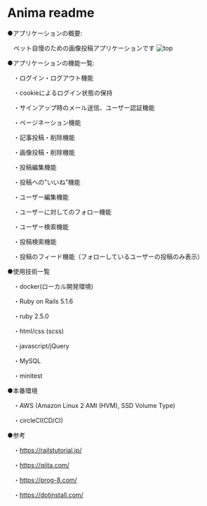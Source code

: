# Anima readme
●アプリケーションの概要:

　ペット自慢のための画像投稿アプリケーションです
![top](https://user-images.githubusercontent.com/56220127/71321479-39024f80-24fd-11ea-8d97-e849d90f1682.jpg)

●アプリケーションの機能一覧:

　・ログイン・ログアウト機能

　・cookieによるログイン状態の保持

　・サインアップ時のメール送信、ユーザー認証機能

　・ページネーション機能

　・記事投稿・削除機能

　・画像投稿・削除機能

　・投稿編集機能

　・投稿への”いいね”機能

　・ユーザー編集機能

　・ユーザーに対してのフォロー機能

　・ユーザー検索機能

　・投稿検索機能

　・投稿のフィード機能（フォローしているユーザーの投稿のみ表示）

●使用技術一覧

　・docker(ローカル開発環境)

　・Ruby on Rails 5.1.6

　・ruby 2.5.0

　・html/css (scss)

　・javascript/jQuery

　・MySQL

　・minitest


●本番環境

　・AWS (Amazon Linux 2 AMI (HVM), SSD Volume Type) 

　・circleCI(CD/CI)


●参考

　・https://railstutorial.jp/

　・https://qiita.com/

　・https://prog-8.com/

　・https://dotinstall.com/
